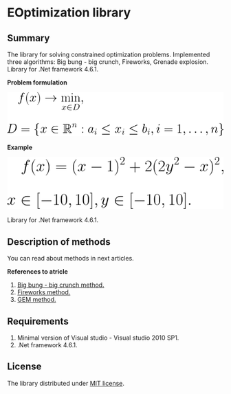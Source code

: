 # EOptimization library

## Summary
The library for solving constrained optimization problems. Implemented three algorithms: Big bung - big crunch, Fireworks, Grenade explosion. Library for .Net framework 4.6.1.

**Problem formulation**

![Minimization f(x)](/Docs/Images/eq.png)

**Example**

![Example 1](/Docs/Images/example1.png)


Library for .Net framework 4.6.1.

## Description of methods

You can read about methods in next articles.

**References to atricle**

1. [Big bung - big crunch method.](http://www.sciencedirect.com/science/article/pii/S0965997805000827)
2. [Fireworks method.](http://link.springer.com/chapter/10.1007/978-3-642-13495-1_44)
3. [GEM method.](http://www.sciencedirect.com/science/article/pii/S0096300309000058)

## Requirements

1. Minimal version of Visual studio - Visual studio 2010 SP1.
2. .Net framework 4.6.1.

## License

The library distributed under [MIT license](https://mit-license.org/).

